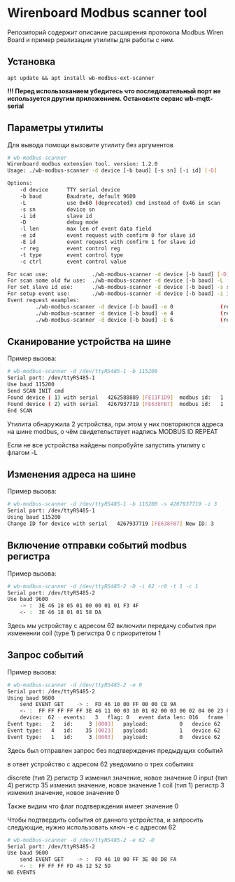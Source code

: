 # Wirenboard Modbus scanner tool

Репозиторий содержит описание расширения протокола Modbus Wiren Board и пример реализации утилиты для работы с ним.

## Установка

`apt update && apt install wb-modbus-ext-scanner`

**!!! Перед использованием убедитесь что последовательный порт не используется другим приложением. Остановите сервис wb-mqtt-serial**

## Параметры утилиты

Для вывода помощи вызовите утилиту без аргументов

```sh
# wb-modbus-scanner
Wirenboard modbus extension tool. version: 1.2.0
Usage: ./wb-modbus-scanner -d device [-b baud] [-s sn] [-i id] [-D]

Options:
    -d device      TTY serial device
    -b baud        Baudrate, default 9600
    -L             use 0x60 (deprecated) cmd instead of 0x46 in scan
    -s sn          device sn
    -i id          slave id
    -D             debug mode
    -l len         max len of event data field
    -e id          event request with confirm 0 for slave id
    -E id          event request with confirm 1 for slave id
    -r reg         event control reg
    -t type        event control type
    -c ctrl        event control value

For scan use:              ./wb-modbus-scanner -d device [-b baud] [-D]
For scan some old fw use:  ./wb-modbus-scanner -d device [-b baud] -L [-D]
For set slave id use:      ./wb-modbus-scanner -d device [-b baud] -s sn -i id [-D]
For setup event use:       ./wb-modbus-scanner -d device [-b baud] -i id -r reg -t type -c ctrl
Event request examples:
         ./wb-modbus-scanner -d device [-b baud] -e 0               (request + nothing to confirm)
         ./wb-modbus-scanner -d device [-b baud] -e 4               (request + confirm events from slave 4 flag 0)
         ./wb-modbus-scanner -d device [-b baud] -E 6               (request + confirm events from slave 6 flag 1)
```

## Сканирование устройства на шине

Пример вызова:

```sh
# wb-modbus-scanner -d /dev/ttyRS485-1 -b 115200
Serial port: /dev/ttyRS485-1
Use baud 115200
Send SCAN INIT cmd
Found device ( 1) with serial   4262588889 [FE11F1D9]  modbus id:   1  model: MRPS6
Found device ( 2) with serial   4267937719 [FE638FB7]  modbus id:   1  model: WBMR6C                  [MODBUS ID REPEAT]
End SCAN
```

Утилита обнаружила 2 устройства, при этом у них повторяются адреса на шине modbus, о чём свидетельствует надпись MODBUS ID REPEAT

Если не все устройства найдены попробуйте запустить утилиту с флагом -L

## Изменения адреса на шине

Пример вызова:

```sh
# wb-modbus-scanner -d /dev/ttyRS485-1 -b 115200 -s 4267937719 -i 3
Serial port: /dev/ttyRS485-1
Using baud 115200
Change ID for device with serial   4267937719 [FE638FB7] New ID: 3
```

## Включение отправки событий modbus регистра

Пример вызова:

```sh
# wb-modbus-scanner -d /dev/ttyRS485-2 -D -i 62 -r0 -t 1 -c 1
Serial port: /dev/ttyRS485-2
Use baud 9600
    -> :  3E 46 18 05 01 00 00 01 01 F3 4F
    <- :  3E 46 18 01 01 58 DA
```

Здесь мы устройству с адресом 62 включили передачу события при изменении coil (type 1) регистра 0 с приоритетом 1

## Запрос событий

Пример вызова:

```sh
# wb-modbus-scanner -d /dev/ttyRS485-2 -e 0
Serial port: /dev/ttyRS485-2
Using baud 9600
    send EVENT GET    -> :  FD 46 10 00 FF 00 00 C8 9A
    <- :  FF FF FF FF FF 3E 46 11 00 03 10 01 02 00 03 00 02 04 00 23 01 00 01 01 00 03 00 4F CF
    device:  62 - events:   3   flag: 0   event data len: 016   frame len: 024
Event type:   2   id:     3 [0003]   payload:          0   device 62
Event type:   4   id:    35 [0023]   payload:          1   device 62
Event type:   1   id:     3 [0003]   payload:          0   device 62
```

Здесь был отправлен запрос без подтверждения предыдущих событий

в ответ устройство с адресом 62 уведомило о трех событиях

discrete (тип 2) регистр 3 изменил значение, новое значение 0
input (тип 4) регистр 35 изменил значение, новое значение 1
coil (тип 1) регистр 3 изменил значение, новое значение 0

Также видим что флаг подтверждения имеет значение 0

Чтобы подтвердить события от данного устройства, и запросить следующие, нужно использовать ключ -e c адресом 62

```sh
# wb-modbus-scanner -d /dev/ttyRS485-2 -e 62 -D
Serial port: /dev/ttyRS485-2
Use baud 9600
    send EVENT GET    -> :  FD 46 10 00 FF 3E 00 D8 FA
    <- :  FF FF FF FD 46 12 52 5D
NO EVENTS
```
